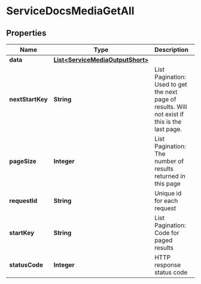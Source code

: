 

# ServiceDocsMediaGetAll


## Properties

| Name | Type | Description | Notes |
|------------ | ------------- | ------------- | -------------|
|**data** | [**List&lt;ServiceMediaOutputShort&gt;**](ServiceMediaOutputShort.md) |  |  [optional] |
|**nextStartKey** | **String** | List Pagination: Used to get the next page of results. Will not exist if this is the last page. |  [optional] |
|**pageSize** | **Integer** | List Pagination: The number of results returned in this page |  [optional] |
|**requestId** | **String** | Unique id for each request |  [optional] |
|**startKey** | **String** | List Pagination: Code for paged results |  [optional] |
|**statusCode** | **Integer** | HTTP response status code |  [optional] |



